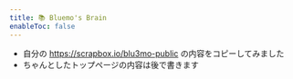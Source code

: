 ```yaml
---
title: 📚 Bluemo's Brain
enableToc: false
---
```


- 自分の https://scrapbox.io/blu3mo-public の内容をコピーしてみました
- ちゃんとしたトップページの内容は後で書きます
